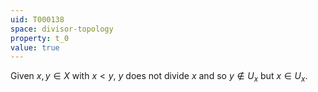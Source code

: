 ```yaml
---
uid: T000138
space: divisor-topology
property: t_0
value: true
---
```

Given $x,y \in X$ with $x < y$, $y$ does not divide $x$ and so $y \notin U_x$ but $x \in U_x$.


